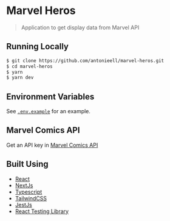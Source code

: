 # Marvel Heros 

> Application to get display data from Marvel API

## Running Locally

```bash
$ git clone https://github.com/antonieell/marvel-heros.git
$ cd marvel-heros
$ yarn
$ yarn dev
```

## Environment Variables

See [`.env.example`](https://github.com/antonieell/marvel-heros/blob/main/.env.example) for an example.

## Marvel Comics API

Get an API key in [Marvel Comics API](https://developer.marvel.com/documentation/getting_started)

## Built Using

- [React](https://reactjs.org)
- [NextJs](http://nextjs.com/)
- [Typescript](http://typescriptlang.org/)
- [TailwindCSS](https://tailwindcss.com/)
- [JestJs](https://jestjs.io/)
- [React Testing Library](https://testing-library.com/) 
